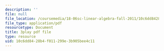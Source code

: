 ```yaml
---
description: ''
file: null
file_location: /coursemedia/18-06sc-linear-algebra-fall-2011/10c6dd8428b4f011299e3b905bee4c11_pz3zyUO2gpM.pdf
file_type: application/pdf
resourcetype: Document
title: 3play pdf file
type: resource
uid: 10c6dd84-28b4-f011-299e-3b905bee4c11
---
```

